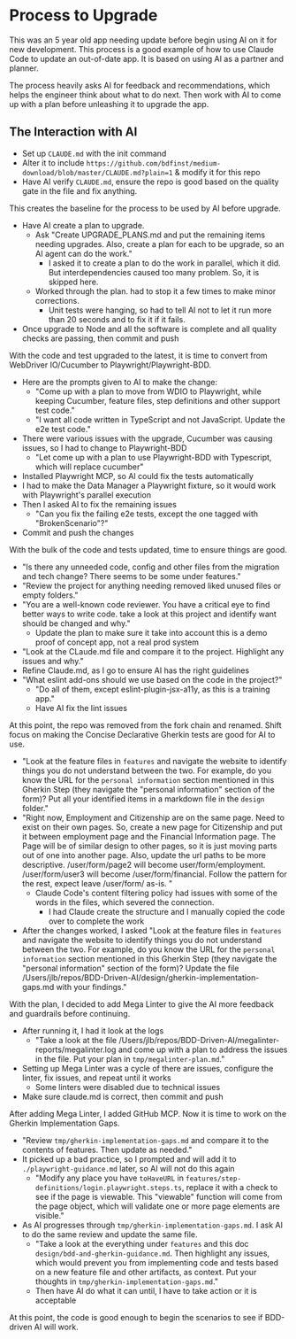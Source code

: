 # Process to Upgrade

This was an 5 year old app needing update before begin using AI on it for new development. This process is a good example of how to use Claude Code to update an out-of-date app. It is based on using AI as a partner and planner.

The process heavily asks AI for feedback and recommendations, which helps the engineer think about what to do next. Then work with AI to come up with a plan before unleashing it to upgrade the app.

## The Interaction with AI

- Set up `CLAUDE.md` with the init command
- Alter it to include `https://github.com/bdfinst/medium-download/blob/master/CLAUDE.md?plain=1` & modify it for this repo
- Have AI verify `CLAUDE.md`, ensure the repo is good based on the quality gate in the file and fix anything.

This creates the baseline for the process to be used by AI before upgrade.

- Have AI create a plan to upgrade.
  - Ask "Create UPGRADE_PLANS.md and put the remaining items needing upgrades. Also, create a plan for each to be upgrade, so an AI agent can do the work."
    - I asked it to create a plan to do the work in parallel, which it did. But interdependencies caused too many problem. So, it is skipped here.
  - Worked through the plan. had to stop it a few times to make minor corrections.
    - Unit tests were hanging, so had to tell AI not to let it run more than 20 seconds and to fix it if it fails.
- Once upgrade to Node and all the software is complete and all quality checks are passing, then commit and push

With the code and test upgraded to the latest, it is time to convert from WebDriver IO/Cucumber to Playwright/Playwright-BDD.

- Here are the prompts given to AI to make the change:
  - "Come up with a plan to move from WDIO to Playwright, while keeping Cucumber, feature files, step definitions and other support test code."
  - "I want all code written in TypeScript and not JavaScript. Update the e2e test code."
- There were various issues with the upgrade, Cucumber was causing issues, so I had to change to Playwright-BDD
  - "Let come up with a plan to use Playwright-BDD with Typescript, which will replace cucumber"
- Installed Playwright MCP, so AI could fix the tests automatically
- I had to make the Data Manager a Playwright fixture, so it would work with Playwright's parallel execution
- Then I asked AI to fix the remaining issues
  - "Can you fix the failing e2e tests, except the one tagged with \"BrokenScenario\"?"
- Commit and push the changes

With the bulk of the code and tests updated, time to ensure things are good.

- "Is there any unneeded code, config and other files from the migration and tech change? There seems to be some under features."
- "Review the project for anything needing removed liked unused files or empty folders."
- "You are a well-known code reviewer. You have a critical eye to find better ways to write code. take a look at this project and identify want should be changed and why."
  - Update the plan to make sure it take into account this is a demo proof of concept app, not a real prod system
- "Look at the CLaude.md file and compare it to the project. Highlight any issues and why."
- Refine Claude.md, as I go to ensure AI has the right guidelines
- "What eslint add-ons should we use based on the code in the project?"
  - "Do all of them, except eslint-plugin-jsx-a11y, as this is a training app."
  - Have AI fix the lint issues

At this point, the repo was removed from the fork chain and renamed. Shift focus on making the Concise Declarative Gherkin tests are good for AI to use.

- "Look at the feature files in `features` and navigate the website to identify things you do not understand between the two. For example, do you know the URL for the `personal information` section mentioned in this Gherkin Step (they navigate the \"personal information\" section of the form)? Put all your identified items in a markdown file in the `design` folder."
- "Right now, Employment and Citizenship are on the same page. Need to exist on their own pages. So, create a new page for Citizenship and put it between employment page and the Financial Information page. The Page will be of similar design to other pages, so it is just moving parts out of one into another page. Also, update the url paths to be more descriptive. /user/form/page2 will become user/form/employment. /user/form/user3 will become /user/form/financial. Follow the pattern for the rest, expect leave /user/form/ as-is. "
  - Claude Code's content filtering policy had issues with some of the words in the files, which severed the connection.
    - I had Claude create the structure and I manually copied the code over to complete the work
- After the changes worked, I asked "Look at the feature files in `features` and navigate the website to identify things you do not understand between the two. For example, do you know the URL for the `personal information` section mentioned in this Gherkin Step (they navigate the \"personal information\" section of the form)? Update the file /Users/jlb/repos/BDD-Driven-AI/design/gherkin-implementation-gaps.md with your findings."

With the plan, I decided to add Mega Linter to give the AI more feedback and guardrails before continuing.

- After running it, I had it look at the logs
  - "Take a look at the file /Users/jlb/repos/BDD-Driven-AI/megalinter-reports/megalinter.log and come up with a plan to address the issues in the file. Put your plan in `tmp/megalinter-plan.md`."
- Setting up Mega Linter was a cycle of there are issues, configure the linter, fix issues, and repeat until it works
  - Some linters were disabled due to technical issues
- Make sure claude.md is correct, then commit and push

After adding Mega Linter, I added GitHub MCP. Now it is time to work on the Gherkin Implementation Gaps.

- "Review `tmp/gherkin-implementation-gaps.md` and compare it to the contents of features. Then update as needed."
- It picked up a bad practice, so I prompted and will add it to `./playwright-guidance.md` later, so AI will not do this again
  - "Modify any place you have `toHaveURL` in `features/step-definitions/login.playwright.steps.ts`, replace it with a check to see if the page is viewable. This \"viewable\" function will come from the page object, which will validate one or more page elements are visible."
- As AI progresses through `tmp/gherkin-implementation-gaps.md`. I ask AI to do the same review and update the same file.
  - "Take a look at the everything under `features` and this doc `design/bdd-and-gherkin-guidance.md`. Then highlight any issues, which would prevent you from implementing code and tests based on a new feature file and other artifacts, as context. Put your thoughts in `tmp/gherkin-implementation-gaps.md`."
  - Then have AI do what it can until, I have to take action or it is acceptable

At this point, the code is good enough to begin the scenarios to see if BDD-driven AI will work.
